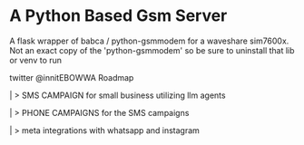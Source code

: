 # A Python Based Gsm Server
A flask wrapper of babca / python-gsmmodem for a waveshare sim7600x.  Not an exact copy of the 'python-gsmmodem' so be sure to uninstall that lib or venv to run


twitter @innitEBOWWA
Roadmap


| > SMS CAMPAIGN for small business utilizing llm agents

| > PHONE CAMPAIGNS for the SMS campaigns

| > meta integrations with whatsapp and instagram
